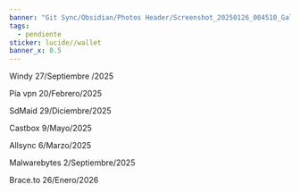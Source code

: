 ```yaml
---
banner: "Git Sync/Obsidian/Photos Header/Screenshot_20250126_004510_Gallery.jpg"
tags:
  - pendiente
sticker: lucide//wallet
banner_x: 0.5
---
```

Windy 27/Septiembre /2025

Pía vpn 20/Febrero/2025

SdMaid 29/Diciembre/2025

Castbox 9/Mayo/2025

Allsync 6/Marzo/2025

Malwarebytes 2/Septiembre/2025

Brace.to 26/Enero/2026

